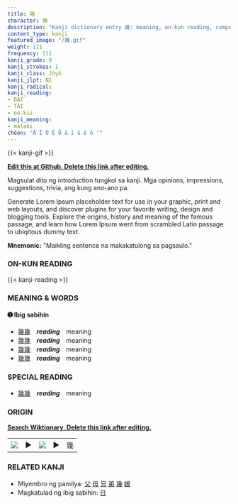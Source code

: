 ```yaml
---
title: 幾
character: 幾
description: "Kanji dictionary entry 幾: meaning, on-kun reading, compounds, origin, related kanji"
content_type: kanji
featured_image: "/幾.gif"
weight: 111
frequency: 111
kanji_grade: 9
kanji_strokes: 1
kanji_class: Jōyō
kanji_jlpt: N1
kanji_radical: 
kanji_reading: 
- DAI
- TAI
- oo-kii
kanji_meaning:
- malaki
chōon: "Ā Ī Ū Ē Ō ā ī ū ē ō ’"
---
```

[//]: # (Don't edit the line below. Kanji animated GIF code is automatically generated.)
{{< kanji-gif >}}

[//]: # (Edit below this line.)

**[Edit this at Github. Delete this link after editing.](https://github.com/tim0g/tim/tree/main/content/kanji/幾/index.md)**

Magsulat dito ng introduction tungkol sa kanji. Mga opinions, impressions, suggestions, trivia, ang kung ano-ano pa.

Generate Lorem Ipsum placeholder text for use in your graphic, print and web layouts, and discover plugins for your favorite writing, design and blogging tools. Explore the origins, history and meaning of the famous passage, and learn how Lorem Ipsum went from scrambled Latin passage to ubiqitous dummy text.
 
**Mnemonic:** "Maikling sentence na makakatulong sa pagsaulo."

### ON-KUN READING

[//]: # (Don't edit the line below. ON-KUN READING code is automatically generated.)
{{< kanji-reading >}}

### MEANING & WORDS

#### ➊ **Ibig sabihin**
  - [幾](../幾)[幾](../幾)　***reading***　meaning
  - [幾](../幾)[幾](../幾)　***reading***　meaning
  - [幾](../幾)[幾](../幾)　***reading***　meaning
  - [幾](../幾)[幾](../幾)　***reading***　meaning

### SPECIAL READING
  - [幾](../幾)[幾](../幾)　***reading***　meaning

### ORIGIN

**[Search Wiktionary. Delete this link after editing.](https://wiktionary.org/wiki/幾)**
<table class="kanji-table"><tr><td>
<img src="60px-幾-bronze.svg.png">
</td><td>▶</td><td>
<img src="60px-幾-oracle.svg.png">
</td><td>▶</td>
<td class="kanji-origin">幾</td>
</tr></table>

### RELATED KANJI
- Miyembro ng pamilya: [父](../父) [母](../母) [兄](../兄) [弟](../弟) [幾](../幾) [娘](../娘)
- Magkatulad ng ibig sabihin: [日](../日)
